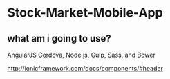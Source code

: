# Stock-Market-Mobile-App
## what am i going to use?
AngularJS
Cordova, Node.js, Gulp, Sass, and Bower








http://ionicframework.com/docs/components/#header
